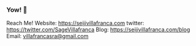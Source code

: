 ### Yow! 👋

<!--
**SeijiV13/SeijiV13** is a ✨ _special_ ✨ repository because its `README.md` (this file) appears on your GitHub profile.

Im currenty the Technical Lead of Frontier Software Asia and the Communty Lead for Angular PH
I also speak at different events (Angular PH, ReactJSPH, Skylabs, Devcon, PWA Pilipinas) 

- 🔭 I’m currently working on different mobile and web app
- 🌱 I’m currently learning different frameworks for web (specifically JS frameworks)
- 👯 I’m looking to collaborate on open source projects that can improve our dev experience
- 🤔 I’m looking to help new developers to boost their knowledge in web and mobile development
- 💬 Ask me about Angular, Node and React! 
-->

Reach Me!
Website: https://seijivillafranca.com
twitter: https://twitter.com/SageVillafranca
Blog:  https://seijivillafranca.com/blog
Email: villafrancasra@gmail.com

